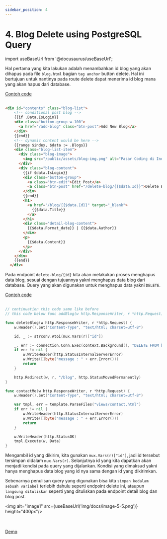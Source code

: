 ```yaml
---
sidebar_position: 4
---
```


# 4. Blog Delete using PostgreSQL Query

import useBaseUrl from '@docusaurus/useBaseUrl';

Hal pertama yang kita lakukan adalah menambahkan id blog yang akan dihapus pada file `blog.html` bagian `tag anchor` button delete. Hal ini bertujuan untuk nantinya pada route delete dapat menerima id blog mana yang akan hapus dari database.

<a class="btn-example-code" href="">
Contoh code
</a>

<br />
<br />

```html title=blog.html {18}
<div id="contents" class="blog-list">
    <!-- conditional post blog -->
    {{if .Data.IsLogin}}
    <div class="button-group w-100">
      <a href="/add-blog" class="btn-post">Add New Blog</a>
    </div>
    {{end}}
    <!-- dynamic content would be here -->
    {{range $index, $data := .Blogs}}
    <div class="blog-list-item">
      <div class="blog-image">
        <img src="/public/assets/blog-img.png" alt="Pasar Coding di Indonesia Dinilai Masih Menjanjikan" />
      </div>
      <div class="blog-content">
        {{if $data.IsLogin}}
        <div class="button-group">
          <a class="btn-edit">Edit Post</a>
          <a class="btn-post" href="/delete-blog/{{$data.Id}}">Delete Blog</a>
        </div>
        {{end}}
        <h1>
          <a href="/blog/{{$data.Id}}" target="_blank">
            {{$data.Title}}
          </a>
        </h1>
        <div class="detail-blog-content">
          {{$data.Format_date}} | {{$data.Author}}
        </div>
        <p>
          {{$data.Content}}
        </p>
      </div>
    </div>
    {{end}}
  </div>
```

Pada endpoint `delete-blog/{id}` kita akan melakukan proses menghapus data blog, sesuai dengan tujuannya yakni menghapus data blog dari database. Query yang akan digunakan untuk menghapus data yakni `DELETE`.

<a class="btn-example-code" href="">
Contoh code
</a>

<br />
<br />

```go title=main.go {9-14}
// continuation this code same like before
// this code below func addBlog(w http.ResponseWriter, r *http.Request) { .....

func deleteBlog(w http.ResponseWriter, r *http.Request) {
	w.Header().Set("Content-Type", "text/html; charset=utf-8")

	id, _ := strconv.Atoi(mux.Vars(r)["id"])

	_, err := connection.Conn.Exec(context.Background(), "DELETE FROM blog WHERE id=$1", id)
	if err != nil {
		w.WriteHeader(http.StatusInternalServerError)
		w.Write([]byte("message : " + err.Error()))
		return
	}

	http.Redirect(w, r, "/blog", http.StatusMovedPermanently)
}

func contactMe(w http.ResponseWriter, r *http.Request) {
	w.Header().Set("Content-Type", "text/html; charset=utf-8")

	var tmpl, err = template.ParseFiles("views/contact.html")
	if err != nil {
		w.WriteHeader(http.StatusInternalServerError)
		w.Write([]byte("message : " + err.Error()))
		return
	}

	w.WriteHeader(http.StatusOK)
	tmpl.Execute(w, Data)
}
```

Mengambil id yang dikirim, kita gunakan `mux.Vars(r)["id"]`, jadi id tersebut tersimpan didalam `mux.Vars(r)`. Selanjutnya id yang kita dapatkan akan menjadi kondisi pada query yang dijalankan. Kondisi yang dimaksud yakni hanya menghapus data blog yang id nya sama dengan id yang dikirimkan.

Sebenarnya penulisan query yang digunakan bisa kita `simpan kedalam sebuah variabel` terlebih dahulu seperti endpoint delete ini, ataupun `langsung dituliskan` seperti yang dituliskan pada endpoint detail blog dan blog post.

<img alt="image1" src={useBaseUrl('img/docs/image-5-5.png')} height="400px"/>

<br />
<br />

<div>
<a class="btn-demo" href="">
Demo
</a>
</div>